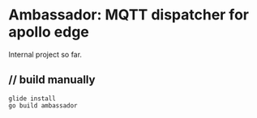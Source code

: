 # Ambassador: MQTT dispatcher for apollo edge

Internal project so far.

## // build manually

```shell
glide install
go build ambassador
```
